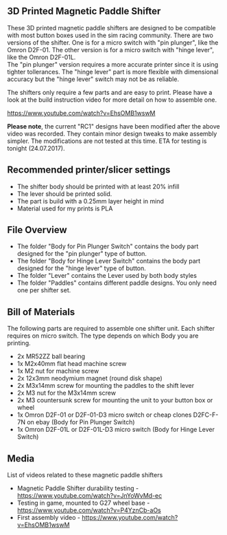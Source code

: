 3D Printed Magnetic Paddle Shifter
---

These 3D printed magnetic paddle shifters are designed to be compatible with most button boxes used in the sim racing community.
There are two versions of the shifter. One is for a micro switch with "pin plunger", like the Omron D2F-01. The other version is for a micro switch with "hinge lever", like the Omron D2F-01L.   
The "pin plunger" version requires a more accurate printer since it is using tighter tollerances. The "hinge lever" part is more flexible with dimensional accuracy but the "hinge lever" switch may not be as reliable.
   
The shifters only require a few parts and are easy to print. Please have a look at the build instruction video for more detail on how to assemble one.

https://www.youtube.com/watch?v=EhsOMB1wswM   
    

**Please note**, the current "RC1" designs have been modified after the above video was recorded. They contain minor design tweaks to make assembly simpler. The modifications are not tested at this time. ETA for testing is tonight (24.07.2017).
	

Recommended printer/slicer settings
---
* The shifter body should be printed with at least 20% infill
* The lever should be printed solid.
* The part is build with a 0.25mm layer height in mind
* Material used for my prints is PLA


File Overview
---
* The folder "Body for Pin Plunger Switch" contains the body part designed for the "pin plunger" type of button.
* The folder "Body for Hinge Lever Switch" contains the body part designed for the "hinge lever" type of button.
* The folder "Lever" contains the Lever used by both body styles
* The folder "Paddles" contains different paddle designs. You only need one per shifter set.



Bill of Materials
---
The following parts are required to assemble one shifter unit. Each shifter requires on micro switch. The type 
depends on which Body you are printing.

* 2x MR52ZZ ball bearing
* 1x M2x40mm flat head machine screw
* 1x M2 nut for machine screw
* 2x 12x3mm neodymium magnet (round disk shape)
* 2x M3x14mm screw for mounting the paddles to the shift lever
* 2x M3 nut for the M3x14mm screw
* 2x M3 countersunk screw for mounting the unit to your button box or wheel
* 1x Omron D2F-01 or D2F-01-D3 micro switch or cheap clones D2FC-F-7N on ebay (Body for Pin Plunger Switch)
* 1x Omron D2F-01L or D2F-01L-D3 micro switch (Body for Hinge Lever Switch)



Media
---
List of videos related to these magnetic paddle shifters
* Magnetic Paddle Shifter durability testing - https://www.youtube.com/watch?v=JnYoWvMd-ec
* Testing in game, mounted to G27 wheel base - https://www.youtube.com/watch?v=P4YznCb-aOs
* First assembly video - https://www.youtube.com/watch?v=EhsOMB1wswM

